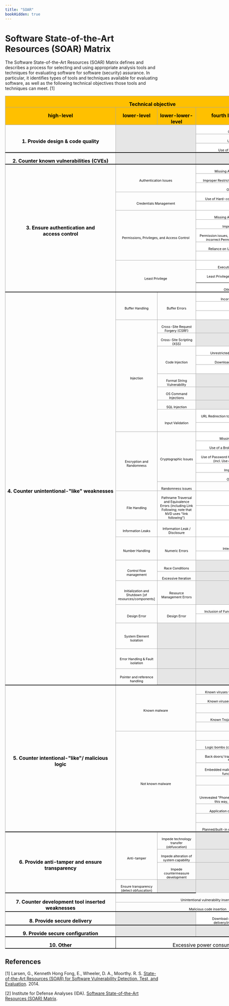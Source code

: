 ```yaml
---
title: "SOAR"
bookHidden: true
---
```


<!-- Google tag (gtag.js) -->
<script async src="https://www.googletagmanager.com/gtag/js?id=G-PJ364XPP9F"></script>
<script>
  window.dataLayer = window.dataLayer || [];
  function gtag(){dataLayer.push(arguments);}
  gtag('js', new Date());

  gtag('config', 'G-PJ364XPP9F');
</script>

# Software State-of-the-Art Resources (SOAR) Matrix

The Software State-of-the-Art Resources (SOAR) Matrix defines and describes a process for selecting and using appropriate analysis tools and techniques for evaluating software for software (security) assurance. In particular, it identifies types of tools and techniques available for evaluating software, as well as the following technical objectives those tools and techniques can meet. [1]

<div align="center">
        <table class="table table-responsive" style="width:562.35pt;margin-left:-.25pt;border-collapse:collapse">
          <tr style="height:10.75pt">
            <td width=750 colspan=4 valign=top style="width:562.35pt;border:solid #A6A6A6 1.0pt;
border-right:solid windowtext 1.5pt;background:#FFC000;padding:0in 5.4pt 0in 5.4pt;
height:10.75pt">
              <p class=MsoNormal align=center style="margin-bottom:0in;margin-bottom:.0001pt;
text-align:center;line-height:normal"><b><span style="color:black">Technical
                    objective</span></b></p>
            </td>
          </tr>
          <tr style="height:32.35pt">
            <td width=180 valign=top style="width:134.85pt;border:solid #A6A6A6 1.0pt;
border-top:none;background:#FFC000;padding:0in 5.4pt 0in 5.4pt;height:32.35pt">
              <p class=MsoNormal align=center style="margin-bottom:0in;margin-bottom:.0001pt;
text-align:center;line-height:normal"><b><span style="color:black">high-level</span></b></p>
            </td>
            <td width=84 valign=top style="width:63.0pt;border-top:none;border-left:none;
border-bottom:solid #A6A6A6 1.0pt;border-right:solid #A6A6A6 1.0pt;
background:#FFC000;padding:0in 5.4pt 0in 5.4pt;height:32.35pt">
              <p class=MsoNormal align=center style="margin-bottom:0in;margin-bottom:.0001pt;
text-align:center;line-height:normal"><b><span style="color:black">lower-level</span></b></p>
            </td>
            <td width=162 valign=top style="width:121.5pt;border-top:none;border-left:
none;border-bottom:solid #A6A6A6 1.0pt;border-right:solid #A6A6A6 1.0pt;
background:#FFC000;padding:0in 5.4pt 0in 5.4pt;height:32.35pt">
              <p class=MsoNormal align=center style="margin-bottom:0in;margin-bottom:.0001pt;
text-align:center;line-height:normal"><b><span style="color:black">lower-lower-level</span></b></p>
            </td>
            <td width=324 valign=top style="width:243.0pt;border-top:none;border-left:
none;border-bottom:solid #A6A6A6 1.0pt;border-right:solid windowtext 1.5pt;
background:#FFC000;padding:0in 5.4pt 0in 5.4pt;height:32.35pt">
              <p class=MsoNormal align=center style="margin-bottom:0in;margin-bottom:.0001pt;
text-align:center;line-height:normal"><b><span style="color:black">fourth
                    level, based on specific weaknesses)</span></b></p>
            </td>
          </tr>
          <tr style="height:2.5pt">
            <td width=180 rowspan=3 style="width:134.85pt;border-top:none;border-left:
solid #A6A6A6 1.0pt;border-bottom:solid black 1.5pt;border-right:solid #A6A6A6 1.0pt;
padding:0in 5.4pt 0in 5.4pt;height:2.5pt">
              <p class=MsoNormal align=center style="margin-bottom:0in;margin-bottom:.0001pt;
text-align:center;line-height:normal"><b><span style="color:black">1. Provide
                    design &amp; code quality</span></b></p>
            </td>
            <td width=246 colspan=2 rowspan=3 style="width:184.5pt;border-top:none;
border-left:none;border-bottom:solid black 1.5pt;border-right:solid #A6A6A6 1.0pt;
background:#E6E6E6;padding:0in 5.4pt 0in 5.4pt;height:2.5pt"></td>
            <td width=324 valign=bottom style="width:243.0pt;border-top:none;border-left:
none;border-bottom:solid #A6A6A6 1.0pt;border-right:solid windowtext 1.5pt;
background:white;padding:0in 5.4pt 0in 5.4pt;height:2.5pt">
              <p class=MsoNormal align=center style="margin-bottom:0in;margin-bottom:.0001pt;
text-align:center;line-height:normal"><span style="font-size:8.0pt;
color:black">General: Failure to adhere</span></p>
            </td>
          </tr>
          <tr style="height:6.15pt">
            <td width=324 valign=bottom style="width:243.0pt;border-top:none;border-left:
none;border-bottom:solid #A6A6A6 1.0pt;border-right:solid windowtext 1.5pt;
padding:0in 5.4pt 0in 5.4pt;height:6.15pt">
              <p class=MsoNormal align=center style="margin-bottom:0in;margin-bottom:.0001pt;
text-align:center;line-height:normal"><span style="font-size:8.0pt;
color:black">Use of Obsolete Functions</span></p>
            </td>
          </tr>
          <tr style="height:2.5pt">
            <td width=324 valign=bottom style="width:243.0pt;border-top:none;border-left:
none;border-bottom:solid windowtext 1.5pt;border-right:solid windowtext 1.5pt;
background:white;padding:0in 5.4pt 0in 5.4pt;height:2.5pt">
              <p class=MsoNormal align=center style="margin-bottom:0in;margin-bottom:.0001pt;
text-align:center;line-height:normal"><span style="font-size:8.0pt;
color:black">Use of Potentially Dangerous Function</span></p>
            </td>
          </tr>
          <tr style="height:10.65pt">
            <td width=180 style="width:134.85pt;border-top:none;border-left:solid #A6A6A6 1.0pt;
border-bottom:solid windowtext 1.5pt;border-right:solid #A6A6A6 1.0pt;
padding:0in 5.4pt 0in 5.4pt;height:10.65pt">
              <p class=MsoNormal align=center style="margin-bottom:0in;margin-bottom:.0001pt;
text-align:center;line-height:normal"><b><span style="color:black">2. Counter
                    known vulnerabilities (CVEs)</span></b></p>
            </td>
            <td width=246 nowrap colspan=2 valign=bottom style="width:184.5pt;border-top:
none;border-left:none;border-bottom:solid windowtext 1.5pt;border-right:solid #A6A6A6 1.0pt;
background:#E6E6E6;padding:0in 5.4pt 0in 5.4pt;height:10.65pt"></td>
            <td width=324 valign=bottom style="width:243.0pt;border-top:none;border-left:
none;border-bottom:solid windowtext 1.5pt;border-right:solid windowtext 1.5pt;
background:#E6E6E6;padding:0in 5.4pt 0in 5.4pt;height:10.65pt"></td>
          </tr>
          <tr style="height:2.5pt">
            <td width=180 rowspan=13 style="width:134.85pt;border-top:none;border-left:
solid #A6A6A6 1.0pt;border-bottom:solid black 1.5pt;border-right:solid #A6A6A6 1.0pt;
padding:0in 5.4pt 0in 5.4pt;height:2.5pt">
              <p class=MsoNormal align=center style="margin-bottom:0in;margin-bottom:.0001pt;
text-align:center;line-height:normal"><b><span style="color:black">3. Ensure
                    authentication and<br>
                    access control</span></b></p>
            </td>
            <td width=246 colspan=2 rowspan=3 style="width:184.5pt;border-top:none;
border-left:none;border-bottom:solid #A6A6A6 1.0pt;border-right:solid #A6A6A6 1.0pt;
padding:0in 5.4pt 0in 5.4pt;height:2.5pt">
              <p class=MsoNormal align=center style="margin-bottom:0in;margin-bottom:.0001pt;
text-align:center;line-height:normal"><span style="font-size:8.0pt;
color:black">Authentication Issues</span></p>
            </td>
            <td width=324 valign=bottom style="width:243.0pt;border-top:none;border-left:
none;border-bottom:solid #A6A6A6 1.0pt;border-right:solid windowtext 1.5pt;
background:white;padding:0in 5.4pt 0in 5.4pt;height:2.5pt">
              <p class=MsoNormal align=center style="margin-bottom:0in;margin-bottom:.0001pt;
text-align:center;line-height:normal"><span style="font-size:8.0pt;
color:black">Missing Authentication for Critical Function</span></p>
            </td>
          </tr>
          <tr style="height:6.6pt">
            <td width=324 valign=bottom style="width:243.0pt;border-top:none;border-left:
none;border-bottom:solid #A6A6A6 1.0pt;border-right:solid windowtext 1.5pt;
background:white;padding:0in 5.4pt 0in 5.4pt;height:6.6pt">
              <p class=MsoNormal align=center style="margin-bottom:0in;margin-bottom:.0001pt;
text-align:center;line-height:normal"><span style="font-size:8.0pt;
color:black">Improper Restriction of Excessive Authentication Attempts</span></p>
            </td>
          </tr>
          <tr style="height:2.5pt">
            <td width=324 valign=bottom style="width:243.0pt;border-top:none;border-left:
none;border-bottom:solid #A6A6A6 1.0pt;border-right:solid windowtext 1.5pt;
background:white;padding:0in 5.4pt 0in 5.4pt;height:2.5pt">
              <p class=MsoNormal align=center style="margin-bottom:0in;margin-bottom:.0001pt;
text-align:center;line-height:normal"><span style="font-size:8.0pt;
color:black">Other authentication issues</span></p>
            </td>
          </tr>
          <tr style="height:7.5pt">
            <td width=246 colspan=2 rowspan=2 style="width:184.5pt;border-top:none;
border-left:none;border-bottom:solid #A6A6A6 1.0pt;border-right:solid #A6A6A6 1.0pt;
padding:0in 5.4pt 0in 5.4pt;height:7.5pt">
              <p class=MsoNormal align=center style="margin-bottom:0in;margin-bottom:.0001pt;
text-align:center;line-height:normal"><span style="font-size:8.0pt;
color:black">Credentials Management</span></p>
            </td>
            <td width=324 valign=bottom style="width:243.0pt;border-top:none;border-left:
none;border-bottom:solid #A6A6A6 1.0pt;border-right:solid windowtext 1.5pt;
background:white;padding:0in 5.4pt 0in 5.4pt;height:7.5pt">
              <p class=MsoNormal align=center style="margin-bottom:0in;margin-bottom:.0001pt;
text-align:center;line-height:normal"><span style="font-size:8.0pt;
color:black">Use of Hard-coded Credentials (Not put in maliciously)</span></p>
            </td>
          </tr>
          <tr style="height:9.75pt">
            <td width=324 valign=bottom style="width:243.0pt;border-top:none;border-left:
none;border-bottom:solid #A6A6A6 1.0pt;border-right:solid windowtext 1.5pt;
background:white;padding:0in 5.4pt 0in 5.4pt;height:9.75pt">
              <p class=MsoNormal align=center style="margin-bottom:0in;margin-bottom:.0001pt;
text-align:center;line-height:normal"><span style="font-size:8.0pt;
color:black">Other credential issues</span></p>
            </td>
          </tr>
          <tr style="height:3.0pt">
            <td width=246 colspan=2 rowspan=5 style="width:184.5pt;border-top:none;
border-left:none;border-bottom:solid #A6A6A6 1.0pt;border-right:solid #A6A6A6 1.0pt;
padding:0in 5.4pt 0in 5.4pt;height:3.0pt">
              <p class=MsoNormal align=center style="margin-bottom:0in;margin-bottom:.0001pt;
text-align:center;line-height:normal"><span style="font-size:8.0pt;
color:black">Permissions, Privileges, and Access Control</span></p>
            </td>
            <td width=324 valign=bottom style="width:243.0pt;border-top:none;border-left:
none;border-bottom:solid #A6A6A6 1.0pt;border-right:solid windowtext 1.5pt;
background:white;padding:0in 5.4pt 0in 5.4pt;height:3.0pt">
              <p class=MsoNormal align=center style="margin-bottom:0in;margin-bottom:.0001pt;
text-align:center;line-height:normal"><span style="font-size:8.0pt;
color:black">Missing Authorization {Also - design issue}</span></p>
            </td>
          </tr>
          <tr style="height:2.5pt">
            <td width=324 valign=bottom style="width:243.0pt;border-top:none;border-left:
none;border-bottom:solid #A6A6A6 1.0pt;border-right:solid windowtext 1.5pt;
background:white;padding:0in 5.4pt 0in 5.4pt;height:2.5pt">
              <p class=MsoNormal align=center style="margin-bottom:0in;margin-bottom:.0001pt;
text-align:center;line-height:normal"><span style="font-size:8.0pt;
color:black">Improper/Incorrect Authorization</span></p>
            </td>
          </tr>
          <tr style="height:7.5pt">
            <td width=324 valign=bottom style="width:243.0pt;border-top:none;border-left:
none;border-bottom:solid #A6A6A6 1.0pt;border-right:solid windowtext 1.5pt;
background:white;padding:0in 5.4pt 0in 5.4pt;height:7.5pt">
              <p class=MsoNormal align=center style="margin-bottom:0in;margin-bottom:.0001pt;
text-align:center;line-height:normal"><span style="font-size:8.0pt;
color:black">Permission issues, including incorrect default permissions and
                  incorrect Permission Assignment for Critical Resource</span></p>
            </td>
          </tr>
          <tr style="height:2.5pt">
            <td width=324 valign=bottom style="width:243.0pt;border-top:none;border-left:
none;border-bottom:solid #A6A6A6 1.0pt;border-right:solid windowtext 1.5pt;
background:white;padding:0in 5.4pt 0in 5.4pt;height:2.5pt">
              <p class=MsoNormal align=center style="margin-bottom:0in;margin-bottom:.0001pt;
text-align:center;line-height:normal"><span style="font-size:8.0pt;
color:black">Reliance on Untrusted Inputs in a Security Decision</span></p>
            </td>
          </tr>
          <tr style="height:2.5pt">
            <td width=324 valign=bottom style="width:243.0pt;border-top:none;border-left:
none;border-bottom:solid #A6A6A6 1.0pt;border-right:solid windowtext 1.5pt;
background:white;padding:0in 5.4pt 0in 5.4pt;height:2.5pt">
              <p class=MsoNormal align=center style="margin-bottom:0in;margin-bottom:.0001pt;
text-align:center;line-height:normal"><span style="font-size:8.0pt;
color:black">Other failure to enforce</span></p>
            </td>
          </tr>
          <tr style="height:4.35pt">
            <td width=246 colspan=2 rowspan=3 style="width:184.5pt;border-top:none;
border-left:none;border-bottom:solid black 1.5pt;border-right:solid #A6A6A6 1.0pt;
padding:0in 5.4pt 0in 5.4pt;height:4.35pt">
              <p class=MsoNormal align=center style="margin-bottom:0in;margin-bottom:.0001pt;
text-align:center;line-height:normal"><span style="font-size:8.0pt;
color:black">Least Privilege</span></p>
            </td>
            <td width=324 valign=bottom style="width:243.0pt;border-top:none;border-left:
none;border-bottom:solid #A6A6A6 1.0pt;border-right:solid windowtext 1.5pt;
background:white;padding:0in 5.4pt 0in 5.4pt;height:4.35pt">
              <p class=MsoNormal align=center style="margin-bottom:0in;margin-bottom:.0001pt;
text-align:center;line-height:normal"><span style="font-size:8.0pt;
color:black">Execution with Unnecessary Privileges</span></p>
            </td>
          </tr>
          <tr style="height:6.15pt">
            <td width=324 valign=bottom style="width:243.0pt;border-top:none;border-left:
none;border-bottom:solid windowtext 1.0pt;border-right:solid windowtext 1.5pt;
background:white;padding:0in 5.4pt 0in 5.4pt;height:6.15pt">
              <p class=MsoNormal align=center style="margin-bottom:0in;margin-bottom:.0001pt;
text-align:center;line-height:normal"><span style="font-size:8.0pt;
color:black">Least Privilege violation [in implementation, including
                  grandfathering]</span></p>
            </td>
          </tr>
          <tr style="height:12.0pt">
            <td width=324 valign=bottom style="width:243.0pt;border-top:none;border-left:
none;border-bottom:solid windowtext 1.5pt;border-right:solid windowtext 1.5pt;
background:white;padding:0in 5.4pt 0in 5.4pt;height:12.0pt">
              <p class=MsoNormal align=center style="margin-bottom:0in;margin-bottom:.0001pt;
text-align:center;line-height:normal"><span style="font-size:8.0pt;
color:black">Other privilege/sandbox issues</span></p>
            </td>
          </tr>
          <tr style="height:12.9pt">
            <td width=180 nowrap rowspan=32 style="width:134.85pt;border-top:none;
border-left:solid #A6A6A6 1.0pt;border-bottom:solid black 1.5pt;border-right:
solid #A6A6A6 1.0pt;padding:0in 5.4pt 0in 5.4pt;height:12.9pt">
              <p class=MsoNormal align=center style="margin-bottom:0in;margin-bottom:.0001pt;
text-align:center;line-height:normal"><b><span style="color:black">4. Counter
                    unintentional-"like" weaknesses</span></b></p>
            </td>
            <td width=84 rowspan=3 style="width:63.0pt;border-top:none;border-left:none;
border-bottom:solid #A6A6A6 1.0pt;border-right:solid #A6A6A6 1.0pt;
padding:0in 5.4pt 0in 5.4pt;height:12.9pt">
              <p class=MsoNormal align=center style="margin-bottom:0in;margin-bottom:.0001pt;
text-align:center;line-height:normal"><span style="font-size:8.0pt;
color:black">Buffer Handling</span></p>
            </td>
            <td width=162 rowspan=3 style="width:121.5pt;border-top:none;border-left:
none;border-bottom:solid #A6A6A6 1.0pt;border-right:solid #A6A6A6 1.0pt;
padding:0in 5.4pt 0in 5.4pt;height:12.9pt">
              <p class=MsoNormal align=center style="margin-bottom:0in;margin-bottom:.0001pt;
text-align:center;line-height:normal"><span style="font-size:8.0pt;
color:black">Buffer Errors</span></p>
            </td>
            <td width=324 valign=bottom style="width:243.0pt;border-top:none;border-left:
none;border-bottom:solid #A6A6A6 1.0pt;border-right:solid windowtext 1.5pt;
background:white;padding:0in 5.4pt 0in 5.4pt;height:12.9pt">
              <p class=MsoNormal align=center style="margin-bottom:0in;margin-bottom:.0001pt;
text-align:center;line-height:normal"><span style="font-size:8.0pt;
color:black">Incorrect Calculation of Buffer Size</span></p>
            </td>
          </tr>
          <tr style="height:12.0pt">
            <td width=324 valign=bottom style="width:243.0pt;border-top:none;border-left:
none;border-bottom:solid #A6A6A6 1.0pt;border-right:solid windowtext 1.5pt;
background:white;padding:0in 5.4pt 0in 5.4pt;height:12.0pt">
              <p class=MsoNormal align=center style="margin-bottom:0in;margin-bottom:.0001pt;
text-align:center;line-height:normal"><span style="font-size:8.0pt;
color:black">Classic Buffer Overflow</span></p>
            </td>
          </tr>
          <tr style="height:7.5pt">
            <td width=324 valign=bottom style="width:243.0pt;border-top:none;border-left:
none;border-bottom:solid #A6A6A6 1.0pt;border-right:solid windowtext 1.5pt;
background:white;padding:0in 5.4pt 0in 5.4pt;height:7.5pt">
              <p class=MsoNormal align=center style="margin-bottom:0in;margin-bottom:.0001pt;
text-align:center;line-height:normal"><span style="font-size:8.0pt;
color:black">Other</span></p>
            </td>
          </tr>
          <tr style="height:7.5pt">
            <td width=84 rowspan=10 style="width:63.0pt;border-top:none;border-left:none;
border-bottom:solid #A6A6A6 1.0pt;border-right:solid #A6A6A6 1.0pt;
padding:0in 5.4pt 0in 5.4pt;height:7.5pt">
              <p class=MsoNormal align=center style="margin-bottom:0in;margin-bottom:.0001pt;
text-align:center;line-height:normal"><span style="font-size:8.0pt;
color:black">Injection</span></p>
            </td>
            <td width=162 style="width:121.5pt;border-top:none;border-left:none;
border-bottom:solid #A6A6A6 1.0pt;border-right:solid #A6A6A6 1.0pt;
padding:0in 5.4pt 0in 5.4pt;height:7.5pt">
              <p class=MsoNormal align=center style="margin-bottom:0in;margin-bottom:.0001pt;
text-align:center;line-height:normal"><span style="font-size:8.0pt;
color:black">Cross-Site Request Forgery (CSRF)</span></p>
            </td>
            <td width=324 valign=bottom style="width:243.0pt;border-top:none;border-left:
none;border-bottom:solid #A6A6A6 1.0pt;border-right:solid windowtext 1.5pt;
background:#E6E6E6;padding:0in 5.4pt 0in 5.4pt;height:7.5pt"></td>
          </tr>
          <tr style="height:2.5pt">
            <td width=162 style="width:121.5pt;border-top:none;border-left:none;
border-bottom:solid #A6A6A6 1.0pt;border-right:solid #A6A6A6 1.0pt;
padding:0in 5.4pt 0in 5.4pt;height:2.5pt">
              <p class=MsoNormal align=center style="margin-bottom:0in;margin-bottom:.0001pt;
text-align:center;line-height:normal"><span style="font-size:8.0pt;
color:black">Cross-Site Scripting (XSS)</span></p>
            </td>
            <td width=324 valign=bottom style="width:243.0pt;border-top:none;border-left:
none;border-bottom:solid #A6A6A6 1.0pt;border-right:solid windowtext 1.5pt;
background:#E6E6E6;padding:0in 5.4pt 0in 5.4pt;height:2.5pt"></td>
          </tr>
          <tr style="height:2.5pt">
            <td width=162 rowspan=3 style="width:121.5pt;border-top:none;border-left:
none;border-bottom:solid #A6A6A6 1.0pt;border-right:solid #A6A6A6 1.0pt;
padding:0in 5.4pt 0in 5.4pt;height:2.5pt">
              <p class=MsoNormal align=center style="margin-bottom:0in;margin-bottom:.0001pt;
text-align:center;line-height:normal"><span style="font-size:8.0pt;
color:black">Code Injection</span></p>
            </td>
            <td width=324 valign=bottom style="width:243.0pt;border-top:none;border-left:
none;border-bottom:solid #A6A6A6 1.0pt;border-right:solid windowtext 1.5pt;
background:white;padding:0in 5.4pt 0in 5.4pt;height:2.5pt">
              <p class=MsoNormal align=center style="margin-bottom:0in;margin-bottom:.0001pt;
text-align:center;line-height:normal"><span style="font-size:8.0pt;
color:black">Unrestricted Upload of File with Dangerous Type</span></p>
            </td>
          </tr>
          <tr style="height:12.0pt">
            <td width=324 valign=bottom style="width:243.0pt;border-top:none;border-left:
none;border-bottom:solid #A6A6A6 1.0pt;border-right:solid windowtext 1.5pt;
background:white;padding:0in 5.4pt 0in 5.4pt;height:12.0pt">
              <p class=MsoNormal align=center style="margin-bottom:0in;margin-bottom:.0001pt;
text-align:center;line-height:normal"><span style="font-size:8.0pt;
color:black">Download of Code Without Integrity Check</span></p>
            </td>
          </tr>
          <tr style="height:2.5pt">
            <td width=324 valign=bottom style="width:243.0pt;border-top:none;border-left:
none;border-bottom:solid #A6A6A6 1.0pt;border-right:solid windowtext 1.5pt;
background:white;padding:0in 5.4pt 0in 5.4pt;height:2.5pt">
              <p class=MsoNormal align=center style="margin-bottom:0in;margin-bottom:.0001pt;
text-align:center;line-height:normal"><span style="font-size:8.0pt;
color:black">Other code injection</span></p>
            </td>
          </tr>
          <tr style="height:2.5pt">
            <td width=162 style="width:121.5pt;border-top:none;border-left:none;
border-bottom:solid #A6A6A6 1.0pt;border-right:solid #A6A6A6 1.0pt;
padding:0in 5.4pt 0in 5.4pt;height:2.5pt">
              <p class=MsoNormal align=center style="margin-bottom:0in;margin-bottom:.0001pt;
text-align:center;line-height:normal"><span style="font-size:8.0pt;
color:black">Format String Vulnerability</span></p>
            </td>
            <td width=324 valign=bottom style="width:243.0pt;border-top:none;border-left:
none;border-bottom:solid #A6A6A6 1.0pt;border-right:solid windowtext 1.5pt;
background:#E6E6E6;padding:0in 5.4pt 0in 5.4pt;height:2.5pt"></td>
          </tr>
          <tr style="height:2.5pt">
            <td width=162 style="width:121.5pt;border-top:none;border-left:none;
border-bottom:solid #A6A6A6 1.0pt;border-right:solid #A6A6A6 1.0pt;
padding:0in 5.4pt 0in 5.4pt;height:2.5pt">
              <p class=MsoNormal align=center style="margin-bottom:0in;margin-bottom:.0001pt;
text-align:center;line-height:normal"><span style="font-size:8.0pt;
color:black">OS Command Injections</span></p>
            </td>
            <td width=324 valign=bottom style="width:243.0pt;border-top:none;border-left:
none;border-bottom:solid #A6A6A6 1.0pt;border-right:solid windowtext 1.5pt;
background:#E6E6E6;padding:0in 5.4pt 0in 5.4pt;height:2.5pt"></td>
          </tr>
          <tr style="height:2.5pt">
            <td width=162 style="width:121.5pt;border-top:none;border-left:none;
border-bottom:solid #A6A6A6 1.0pt;border-right:solid #A6A6A6 1.0pt;
padding:0in 5.4pt 0in 5.4pt;height:2.5pt">
              <p class=MsoNormal align=center style="margin-bottom:0in;margin-bottom:.0001pt;
text-align:center;line-height:normal"><span style="font-size:8.0pt;
color:black">SQL Injection</span></p>
            </td>
            <td width=324 valign=bottom style="width:243.0pt;border-top:none;border-left:
none;border-bottom:solid #A6A6A6 1.0pt;border-right:solid windowtext 1.5pt;
background:#E6E6E6;padding:0in 5.4pt 0in 5.4pt;height:2.5pt"></td>
          </tr>
          <tr style="height:7.5pt">
            <td width=162 rowspan=2 style="width:121.5pt;border-top:none;border-left:
none;border-bottom:solid #A6A6A6 1.0pt;border-right:solid #A6A6A6 1.0pt;
padding:0in 5.4pt 0in 5.4pt;height:7.5pt">
              <p class=MsoNormal align=center style="margin-bottom:0in;margin-bottom:.0001pt;
text-align:center;line-height:normal"><span style="font-size:8.0pt;
color:black">Input Validation</span></p>
            </td>
            <td width=324 valign=bottom style="width:243.0pt;border-top:none;border-left:
none;border-bottom:solid #A6A6A6 1.0pt;border-right:solid windowtext 1.5pt;
background:white;padding:0in 5.4pt 0in 5.4pt;height:7.5pt">
              <p class=MsoNormal align=center style="margin-bottom:0in;margin-bottom:.0001pt;
text-align:center;line-height:normal"><span style="font-size:8.0pt;
color:black">URL Redirection to Untrusted Site ("Open Redirect") [child of
                  CWE-20]</span></p>
            </td>
          </tr>
          <tr style="height:8.4pt">
            <td width=324 valign=bottom style="width:243.0pt;border-top:none;border-left:
none;border-bottom:solid #A6A6A6 1.0pt;border-right:solid windowtext 1.5pt;
background:white;padding:0in 5.4pt 0in 5.4pt;height:8.4pt">
              <p class=MsoNormal align=center style="margin-bottom:0in;margin-bottom:.0001pt;
text-align:center;line-height:normal"><span style="font-size:8.0pt;
color:black">Other input validation</span></p>
            </td>
          </tr>
          <tr style="height:2.5pt">
            <td width=84 rowspan=6 style="width:63.0pt;border-top:none;border-left:none;
border-bottom:solid #A6A6A6 1.0pt;border-right:solid #A6A6A6 1.0pt;
padding:0in 5.4pt 0in 5.4pt;height:2.5pt">
              <p class=MsoNormal align=center style="margin-bottom:0in;margin-bottom:.0001pt;
text-align:center;line-height:normal"><span style="font-size:8.0pt;
color:black">Encryption and Randomness</span></p>
            </td>
            <td width=162 rowspan=5 style="width:121.5pt;border-top:none;border-left:
none;border-bottom:solid #A6A6A6 1.0pt;border-right:solid #A6A6A6 1.0pt;
padding:0in 5.4pt 0in 5.4pt;height:2.5pt">
              <p class=MsoNormal align=center style="margin-bottom:0in;margin-bottom:.0001pt;
text-align:center;line-height:normal"><span style="font-size:8.0pt;
color:black">Cryptographic Issues</span></p>
            </td>
            <td width=324 valign=bottom style="width:243.0pt;border-top:none;border-left:
none;border-bottom:solid #A6A6A6 1.0pt;border-right:solid windowtext 1.5pt;
background:white;padding:0in 5.4pt 0in 5.4pt;height:2.5pt">
              <p class=MsoNormal align=center style="margin-bottom:0in;margin-bottom:.0001pt;
text-align:center;line-height:normal"><span style="font-size:8.0pt;
color:black">Missing Encryption of Sensitive Data</span></p>
            </td>
          </tr>
          <tr style="height:7.5pt">
            <td width=324 valign=bottom style="width:243.0pt;border-top:none;border-left:
none;border-bottom:solid #A6A6A6 1.0pt;border-right:solid windowtext 1.5pt;
background:white;padding:0in 5.4pt 0in 5.4pt;height:7.5pt">
              <p class=MsoNormal align=center style="margin-bottom:0in;margin-bottom:.0001pt;
text-align:center;line-height:normal"><span style="font-size:8.0pt;
color:black">Use of a Broken or Risky Cryptographic Algorithm</span></p>
            </td>
          </tr>
          <tr style="height:17.85pt">
            <td width=324 valign=bottom style="width:243.0pt;border-top:none;border-left:
none;border-bottom:solid #A6A6A6 1.0pt;border-right:solid windowtext 1.5pt;
background:white;padding:0in 5.4pt 0in 5.4pt;height:17.85pt">
              <p class=MsoNormal align=center style="margin-bottom:0in;margin-bottom:.0001pt;
text-align:center;line-height:normal"><span style="font-size:8.0pt;
color:black">Use of Password Hash With Insufficient Computational Effort
                  (incl. Use of a One-Way Hash without a Salt)</span></p>
            </td>
          </tr>
          <tr style="height:2.5pt">
            <td width=324 valign=bottom style="width:243.0pt;border-top:none;border-left:
none;border-bottom:solid #A6A6A6 1.0pt;border-right:solid windowtext 1.5pt;
background:white;padding:0in 5.4pt 0in 5.4pt;height:2.5pt">
              <p class=MsoNormal align=center style="margin-bottom:0in;margin-bottom:.0001pt;
text-align:center;line-height:normal"><span style="font-size:8.0pt;
color:black">Improper Certificate Validation</span></p>
            </td>
          </tr>
          <tr style="height:2.5pt">
            <td width=324 valign=bottom style="width:243.0pt;border-top:none;border-left:
none;border-bottom:solid #A6A6A6 1.0pt;border-right:solid windowtext 1.5pt;
background:white;padding:0in 5.4pt 0in 5.4pt;height:2.5pt">
              <p class=MsoNormal align=center style="margin-bottom:0in;margin-bottom:.0001pt;
text-align:center;line-height:normal"><span style="font-size:8.0pt;
color:black">Other cryptographic issues</span></p>
            </td>
          </tr>
          <tr style="height:4.35pt">
            <td width=162 style="width:121.5pt;border-top:none;border-left:none;
border-bottom:solid #A6A6A6 1.0pt;border-right:solid #A6A6A6 1.0pt;
padding:0in 5.4pt 0in 5.4pt;height:4.35pt">
              <p class=MsoNormal align=center style="margin-bottom:0in;margin-bottom:.0001pt;
text-align:center;line-height:normal"><span style="font-size:8.0pt;
color:black">Randomness issues</span></p>
            </td>
            <td width=324 nowrap valign=bottom style="width:243.0pt;border:none;
border-right:solid windowtext 1.5pt;padding:0in 5.4pt 0in 5.4pt;height:4.35pt"></td>
          </tr>
          <tr style="height:6.15pt">
            <td width=84 rowspan=2 style="width:63.0pt;border-top:none;border-left:none;
border-bottom:solid #A6A6A6 1.0pt;border-right:solid #A6A6A6 1.0pt;
padding:0in 5.4pt 0in 5.4pt;height:6.15pt">
              <p class=MsoNormal align=center style="margin-bottom:0in;margin-bottom:.0001pt;
text-align:center;line-height:normal"><span style="font-size:8.0pt;
color:black">File Handling</span></p>
            </td>
            <td width=162 rowspan=2 style="width:121.5pt;border-top:none;border-left:
none;border-bottom:solid #A6A6A6 1.0pt;border-right:solid #A6A6A6 1.0pt;
padding:0in 5.4pt 0in 5.4pt;height:6.15pt">
              <p class=MsoNormal align=center style="margin-bottom:0in;margin-bottom:.0001pt;
text-align:center;line-height:normal"><span style="font-size:8.0pt;
color:black">Pathname Traversal and Equivalence Errors (including Link
                  Following; note that NVD uses &quot;link following&quot;)</span></p>
            </td>
            <td width=324 valign=bottom style="width:243.0pt;border-top:solid #A6A6A6 1.0pt;
border-left:none;border-bottom:solid #A6A6A6 1.0pt;border-right:solid windowtext 1.5pt;
background:white;padding:0in 5.4pt 0in 5.4pt;height:6.15pt">
              <p class=MsoNormal align=center style="margin-bottom:0in;margin-bottom:.0001pt;
text-align:center;line-height:normal"><span style="font-size:8.0pt;
color:black">Path Traversal</span></p>
            </td>
          </tr>
          <tr style="height:9.75pt">
            <td width=324 valign=bottom style="width:243.0pt;border-top:none;border-left:
none;border-bottom:solid #A6A6A6 1.0pt;border-right:solid windowtext 1.5pt;
background:white;padding:0in 5.4pt 0in 5.4pt;height:9.75pt">
              <p class=MsoNormal align=center style="margin-bottom:0in;margin-bottom:.0001pt;
text-align:center;line-height:normal"><span style="font-size:8.0pt;
color:black">Other</span></p>
            </td>
          </tr>
          <tr style="height:41.25pt">
            <td width=84 style="width:63.0pt;border-top:none;border-left:none;border-bottom:
solid #A6A6A6 1.0pt;border-right:solid #A6A6A6 1.0pt;padding:0in 5.4pt 0in 5.4pt;
height:41.25pt">
              <p class=MsoNormal align=center style="margin-bottom:0in;margin-bottom:.0001pt;
text-align:center;line-height:normal"><span style="font-size:8.0pt;
color:black">Information Leaks</span></p>
            </td>
            <td width=162 style="width:121.5pt;border-top:none;border-left:none;
border-bottom:solid #A6A6A6 1.0pt;border-right:solid #A6A6A6 1.0pt;
padding:0in 5.4pt 0in 5.4pt;height:41.25pt">
              <p class=MsoNormal align=center style="margin-bottom:0in;margin-bottom:.0001pt;
text-align:center;line-height:normal"><span style="font-size:8.0pt;
color:black">Information Leak / Disclosure</span></p>
            </td>
            <td width=324 valign=bottom style="width:243.0pt;border-top:none;border-left:
none;border-bottom:solid #A6A6A6 1.0pt;border-right:solid windowtext 1.5pt;
background:white;padding:0in 5.4pt 0in 5.4pt;height:41.25pt"></td>
          </tr>
          <tr style="height:34.5pt">
            <td width=84 rowspan=2 style="width:63.0pt;border-top:none;border-left:none;
border-bottom:solid #A6A6A6 1.0pt;border-right:solid #A6A6A6 1.0pt;
padding:0in 5.4pt 0in 5.4pt;height:34.5pt">
              <p class=MsoNormal align=center style="margin-bottom:0in;margin-bottom:.0001pt;
text-align:center;line-height:normal"><span style="font-size:8.0pt;
color:black">Number Handling</span></p>
            </td>
            <td width=162 rowspan=2 style="width:121.5pt;border-top:none;border-left:
none;border-bottom:solid #A6A6A6 1.0pt;border-right:solid #A6A6A6 1.0pt;
padding:0in 5.4pt 0in 5.4pt;height:34.5pt">
              <p class=MsoNormal align=center style="margin-bottom:0in;margin-bottom:.0001pt;
text-align:center;line-height:normal"><span style="font-size:8.0pt;
color:black">Numeric Errors</span></p>
            </td>
            <td width=324 valign=bottom style="width:243.0pt;border-top:none;border-left:
none;border-bottom:solid #A6A6A6 1.0pt;border-right:solid windowtext 1.5pt;
background:white;padding:0in 5.4pt 0in 5.4pt;height:34.5pt">
              <p class=MsoNormal align=center style="margin-bottom:0in;margin-bottom:.0001pt;
text-align:center;line-height:normal"><span style="font-size:8.0pt;
color:black">Integer Overflow or Wraparound</span></p>
            </td>
          </tr>
          <tr style="height:2.5pt">
            <td width=324 valign=bottom style="width:243.0pt;border-top:none;border-left:
none;border-bottom:solid #A6A6A6 1.0pt;border-right:solid windowtext 1.5pt;
background:white;padding:0in 5.4pt 0in 5.4pt;height:2.5pt">
              <p class=MsoNormal align=center style="margin-bottom:0in;margin-bottom:.0001pt;
text-align:center;line-height:normal"><span style="font-size:8.0pt;
color:black">Other</span></p>
            </td>
          </tr>
          <tr style="height:27.75pt">
            <td width=84 rowspan=2 style="width:63.0pt;border-top:none;border-left:none;
border-bottom:solid #A6A6A6 1.0pt;border-right:solid #A6A6A6 1.0pt;
padding:0in 5.4pt 0in 5.4pt;height:27.75pt">
              <p class=MsoNormal align=center style="margin-bottom:0in;margin-bottom:.0001pt;
text-align:center;line-height:normal"><span style="font-size:8.0pt;
color:black">Control flow management</span></p>
            </td>
            <td width=162 style="width:121.5pt;border-top:none;border-left:none;
border-bottom:solid #A6A6A6 1.0pt;border-right:solid #A6A6A6 1.0pt;
padding:0in 5.4pt 0in 5.4pt;height:27.75pt">
              <p class=MsoNormal align=center style="margin-bottom:0in;margin-bottom:.0001pt;
text-align:center;line-height:normal"><span style="font-size:8.0pt;
color:black">Race Conditions</span></p>
            </td>
            <td width=324 valign=bottom style="width:243.0pt;border-top:none;border-left:
none;border-bottom:solid #A6A6A6 1.0pt;border-right:solid windowtext 1.5pt;
background:#E6E6E6;padding:0in 5.4pt 0in 5.4pt;height:27.75pt"></td>
          </tr>
          <tr style="height:2.5pt">
            <td width=162 style="width:121.5pt;border-top:none;border-left:none;
border-bottom:solid #A6A6A6 1.0pt;border-right:solid #A6A6A6 1.0pt;
padding:0in 5.4pt 0in 5.4pt;height:2.5pt">
              <p class=MsoNormal align=center style="margin-bottom:0in;margin-bottom:.0001pt;
text-align:center;line-height:normal"><span style="font-size:8.0pt;
color:black">Excessive Iteration</span></p>
            </td>
            <td width=324 valign=bottom style="width:243.0pt;border-top:none;border-left:
none;border-bottom:solid #A6A6A6 1.0pt;border-right:solid windowtext 1.5pt;
background:#E6E6E6;padding:0in 5.4pt 0in 5.4pt;height:2.5pt"></td>
          </tr>
          <tr style="height:58.35pt">
            <td width=84 style="width:63.0pt;border-top:none;border-left:none;border-bottom:
solid #A6A6A6 1.0pt;border-right:solid #A6A6A6 1.0pt;padding:0in 5.4pt 0in 5.4pt;
height:58.35pt">
              <p class=MsoNormal align=center style="margin-bottom:0in;margin-bottom:.0001pt;
text-align:center;line-height:normal"><span style="font-size:8.0pt;
color:black">Initialization and Shutdown [of resources/components]</span></p>
            </td>
            <td width=162 style="width:121.5pt;border-top:none;border-left:none;
border-bottom:solid #A6A6A6 1.0pt;border-right:solid #A6A6A6 1.0pt;
padding:0in 5.4pt 0in 5.4pt;height:58.35pt">
              <p class=MsoNormal align=center style="margin-bottom:0in;margin-bottom:.0001pt;
text-align:center;line-height:normal"><span style="font-size:8.0pt;
color:black">Resource Management Errors</span></p>
            </td>
            <td width=324 valign=bottom style="width:243.0pt;border-top:none;border-left:
none;border-bottom:solid #A6A6A6 1.0pt;border-right:solid windowtext 1.5pt;
background:#E6E6E6;padding:0in 5.4pt 0in 5.4pt;height:58.35pt"></td>
          </tr>
          <tr style="height:12.9pt">
            <td width=84 rowspan=2 style="width:63.0pt;border-top:none;border-left:none;
border-bottom:solid #A6A6A6 1.0pt;border-right:solid #A6A6A6 1.0pt;
padding:0in 5.4pt 0in 5.4pt;height:12.9pt">
              <p class=MsoNormal align=center style="margin-bottom:0in;margin-bottom:.0001pt;
text-align:center;line-height:normal"><span style="font-size:8.0pt;
color:black">Design Error</span></p>
            </td>
            <td width=162 rowspan=2 style="width:121.5pt;border-top:none;border-left:
none;border-bottom:solid #A6A6A6 1.0pt;border-right:solid #A6A6A6 1.0pt;
padding:0in 5.4pt 0in 5.4pt;height:12.9pt">
              <p class=MsoNormal align=center style="margin-bottom:0in;margin-bottom:.0001pt;
text-align:center;line-height:normal"><span style="font-size:8.0pt;
color:black">Design Error</span></p>
            </td>
            <td width=324 valign=bottom style="width:243.0pt;border-top:none;border-left:
none;border-bottom:solid #A6A6A6 1.0pt;border-right:solid windowtext 1.5pt;
background:white;padding:0in 5.4pt 0in 5.4pt;height:12.9pt">
              <p class=MsoNormal align=center style="margin-bottom:0in;margin-bottom:.0001pt;
text-align:center;line-height:normal"><span style="font-size:8.0pt;
color:black">Inclusion of Functionality from Untrusted Control Sphere</span></p>
            </td>
          </tr>
          <tr style="height:8.4pt">
            <td width=324 valign=bottom style="width:243.0pt;border-top:none;border-left:
none;border-bottom:solid #A6A6A6 1.0pt;border-right:solid windowtext 1.5pt;
background:white;padding:0in 5.4pt 0in 5.4pt;height:8.4pt">
              <p class=MsoNormal align=center style="margin-bottom:0in;margin-bottom:.0001pt;
text-align:center;line-height:normal"><span style="font-size:8.0pt;
color:black">Other design errors</span></p>
            </td>
          </tr>
          <tr style="height:63.0pt">
            <td width=84 style="width:63.0pt;border-top:none;border-left:none;border-bottom:
solid #A6A6A6 1.0pt;border-right:solid #A6A6A6 1.0pt;padding:0in 5.4pt 0in 5.4pt;
height:63.0pt">
              <p class=MsoNormal align=center style="margin-bottom:0in;margin-bottom:.0001pt;
text-align:center;line-height:normal"><span style="font-size:8.0pt;
color:black">System Element Isolation</span></p>
            </td>
            <td width=162 style="width:121.5pt;border-top:none;border-left:none;
border-bottom:solid #A6A6A6 1.0pt;border-right:solid #A6A6A6 1.0pt;
background:#E6E6E6;padding:0in 5.4pt 0in 5.4pt;height:63.0pt"></td>
            <td width=324 valign=bottom style="width:243.0pt;border-top:none;border-left:
none;border-bottom:solid #A6A6A6 1.0pt;border-right:solid windowtext 1.5pt;
background:#E6E6E6;padding:0in 5.4pt 0in 5.4pt;height:63.0pt"></td>
          </tr>
          <tr style="height:48.4pt">
            <td width=84 style="width:63.0pt;border-top:none;border-left:none;border-bottom:
solid #A6A6A6 1.0pt;border-right:solid #A6A6A6 1.0pt;padding:0in 5.4pt 0in 5.4pt;
height:48.4pt">
              <p class=MsoNormal align=center style="margin-bottom:0in;margin-bottom:.0001pt;
text-align:center;line-height:normal"><span style="font-size:8.0pt;
color:black">Error Handling &amp; Fault isolation</span></p>
            </td>
            <td width=162 valign=bottom style="width:121.5pt;border-top:none;border-left:
none;border-bottom:solid #A6A6A6 1.0pt;border-right:solid #A6A6A6 1.0pt;
background:#E6E6E6;padding:0in 5.4pt 0in 5.4pt;height:48.4pt"></td>
            <td width=324 valign=bottom style="width:243.0pt;border-top:none;border-left:
none;border-bottom:solid #A6A6A6 1.0pt;border-right:solid windowtext 1.5pt;
background:#E6E6E6;padding:0in 5.4pt 0in 5.4pt;height:48.4pt"></td>
          </tr>
          <tr style="height:40.5pt">
            <td width=84 style="width:63.0pt;border-top:none;border-left:none;border-bottom:
solid windowtext 1.5pt;border-right:solid #A6A6A6 1.0pt;padding:0in 5.4pt 0in 5.4pt;
height:40.5pt">
              <p class=MsoNormal align=center style="margin-bottom:0in;margin-bottom:.0001pt;
text-align:center;line-height:normal"><span style="font-size:8.0pt;
color:black">Pointer and reference handling</span></p>
            </td>
            <td width=162 valign=bottom style="width:121.5pt;border-top:none;border-left:
none;border-bottom:solid windowtext 1.5pt;border-right:solid #A6A6A6 1.0pt;
background:#E6E6E6;padding:0in 5.4pt 0in 5.4pt;height:40.5pt"></td>
            <td width=324 valign=bottom style="width:243.0pt;border-top:none;border-left:
none;border-bottom:solid windowtext 1.5pt;border-right:solid windowtext 1.5pt;
background:#E6E6E6;padding:0in 5.4pt 0in 5.4pt;height:40.5pt"></td>
          </tr>
          <tr style="height:2.5pt">
            <td width=180 rowspan=14 style="width:134.85pt;border-top:none;border-left:
solid #A6A6A6 1.0pt;border-bottom:solid black 1.5pt;border-right:solid #A6A6A6 1.0pt;
padding:0in 5.4pt 0in 5.4pt;height:2.5pt">
              <p class=MsoNormal align=center style="margin-bottom:0in;margin-bottom:.0001pt;
text-align:center;line-height:normal"><b><span style="color:black">5. Counter
                    intentional-&quot;like&quot;/ malicious logic</span></b></p>
            </td>
            <td width=246 colspan=2 rowspan=5 style="width:184.5pt;border-top:none;
border-left:none;border-bottom:solid #A6A6A6 1.0pt;border-right:solid #A6A6A6 1.0pt;
padding:0in 5.4pt 0in 5.4pt;height:2.5pt">
              <p class=MsoNormal align=center style="margin-bottom:0in;margin-bottom:.0001pt;
text-align:center;line-height:normal"><span style="font-size:8.0pt;
color:black">Known malware</span></p>
            </td>
            <td width=324 valign=top style="width:243.0pt;border-top:none;border-left:
none;border-bottom:solid #A6A6A6 1.0pt;border-right:solid windowtext 1.5pt;
padding:0in 5.4pt 0in 5.4pt;height:2.5pt">
              <p class=MsoNormal align=center style="margin-bottom:0in;margin-bottom:.0001pt;
text-align:center;line-height:normal"><span style="font-size:8.0pt;
color:black">Known viruses without polymorphic/metamorphic code</span></p>
            </td>
          </tr>
          <tr style="height:2.5pt">
            <td width=324 valign=bottom style="width:243.0pt;border-top:none;border-left:
none;border-bottom:solid #A6A6A6 1.0pt;border-right:solid windowtext 1.5pt;
padding:0in 5.4pt 0in 5.4pt;height:2.5pt">
              <p class=MsoNormal align=center style="margin-bottom:0in;margin-bottom:.0001pt;
text-align:center;line-height:normal"><span style="font-size:8.0pt;
color:black">Known viruses with polymorphic/metamorphic code</span></p>
            </td>
          </tr>
          <tr style="height:2.5pt">
            <td width=324 valign=bottom style="width:243.0pt;border-top:none;border-left:
none;border-bottom:solid #A6A6A6 1.0pt;border-right:solid windowtext 1.5pt;
padding:0in 5.4pt 0in 5.4pt;height:2.5pt">
              <p class=MsoNormal align=center style="margin-bottom:0in;margin-bottom:.0001pt;
text-align:center;line-height:normal"><span style="font-size:8.0pt;
color:black">Known Worms</span></p>
            </td>
          </tr>
          <tr style="height:2.5pt">
            <td width=324 valign=bottom style="width:243.0pt;border-top:none;border-left:
none;border-bottom:solid #A6A6A6 1.0pt;border-right:solid windowtext 1.5pt;
padding:0in 5.4pt 0in 5.4pt;height:2.5pt">
              <p class=MsoNormal align=center style="margin-bottom:0in;margin-bottom:.0001pt;
text-align:center;line-height:normal"><span style="font-size:8.0pt;
color:black">Known Trojan horses (rootkits, key loggers, etc.)</span></p>
            </td>
          </tr>
          <tr style="height:2.5pt">
            <td width=324 valign=bottom style="width:243.0pt;border-top:none;border-left:
none;border-bottom:solid #A6A6A6 1.0pt;border-right:solid windowtext 1.5pt;
padding:0in 5.4pt 0in 5.4pt;height:2.5pt">
              <p class=MsoNormal align=center style="margin-bottom:0in;margin-bottom:.0001pt;
text-align:center;line-height:normal"><span style="font-size:8.0pt;
color:black">Other</span></p>
            </td>
          </tr>
          <tr style="height:2.5pt">
            <td width=246 colspan=2 rowspan=9 style="width:184.5pt;border-top:none;
border-left:none;border-bottom:solid black 1.5pt;border-right:solid #A6A6A6 1.0pt;
padding:0in 5.4pt 0in 5.4pt;height:2.5pt">
              <p class=MsoNormal align=center style="margin-bottom:0in;margin-bottom:.0001pt;
text-align:center;line-height:normal"><span style="font-size:8.0pt;
color:black">Not known malware</span></p>
            </td>
            <td width=324 valign=bottom style="width:243.0pt;border-top:none;border-left:
none;border-bottom:solid #A6A6A6 1.0pt;border-right:solid windowtext 1.5pt;
padding:0in 5.4pt 0in 5.4pt;height:2.5pt">
              <p class=MsoNormal align=center style="margin-bottom:0in;margin-bottom:.0001pt;
text-align:center;line-height:normal"><span style="font-size:8.0pt;
color:black">Time bombs</span></p>
            </td>
          </tr>
          <tr style="height:7.5pt">
            <td width=324 valign=bottom style="width:243.0pt;border-top:none;border-left:
none;border-bottom:solid #A6A6A6 1.0pt;border-right:solid windowtext 1.5pt;
padding:0in 5.4pt 0in 5.4pt;height:7.5pt">
              <p class=MsoNormal align=center style="margin-bottom:0in;margin-bottom:.0001pt;
text-align:center;line-height:normal"><span style="font-size:8.0pt;
color:black">Logic bombs (condition other than time triggers failure)</span></p>
            </td>
          </tr>
          <tr style="height:3.0pt">
            <td width=324 valign=bottom style="width:243.0pt;border-top:none;border-left:
none;border-bottom:solid #A6A6A6 1.0pt;border-right:solid windowtext 1.5pt;
padding:0in 5.4pt 0in 5.4pt;height:3.0pt">
              <p class=MsoNormal align=center style="margin-bottom:0in;margin-bottom:.0001pt;
text-align:center;line-height:normal"><span style="font-size:8.0pt;
color:black">Back doors/ trap doors (ways to get in, e.g., ports, fixed
                  *undoc* passwords, etc.)</span></p>
            </td>
          </tr>
          <tr style="height:9.75pt">
            <td width=324 valign=bottom style="width:243.0pt;border-top:none;border-left:
none;border-bottom:solid #A6A6A6 1.0pt;border-right:solid windowtext 1.5pt;
padding:0in 5.4pt 0in 5.4pt;height:9.75pt">
              <p class=MsoNormal align=center style="margin-bottom:0in;margin-bottom:.0001pt;
text-align:center;line-height:normal"><span style="font-size:8.0pt;
color:black">Embedded malicious logic, e.g., Trojan horse (additional
                  functionality not desired by user)</span></p>
            </td>
          </tr>
          <tr style="height:2.5pt">
            <td width=324 valign=bottom style="width:243.0pt;border-top:none;border-left:
none;border-bottom:solid #A6A6A6 1.0pt;border-right:solid windowtext 1.5pt;
padding:0in 5.4pt 0in 5.4pt;height:2.5pt">
              <p class=MsoNormal align=center style="margin-bottom:0in;margin-bottom:.0001pt;
text-align:center;line-height:normal"><span style="font-size:8.0pt;
color:black">Spyware</span></p>
            </td>
          </tr>
          <tr style="height:45.75pt">
            <td width=324 valign=bottom style="width:243.0pt;border-top:none;border-left:
none;border-bottom:solid #A6A6A6 1.0pt;border-right:solid windowtext 1.5pt;
padding:0in 5.4pt 0in 5.4pt;height:45.75pt">
              <p class=MsoNormal align=center style="margin-bottom:0in;margin-bottom:.0001pt;
text-align:center;line-height:normal"><span style="font-size:8.0pt;
color:black">Unrevealed &quot;Phone home&quot; control (Note: Updates can be
                  used this way, but are not necessarily malicious)</span></p>
            </td>
          </tr>
          <tr style="height:23.25pt">
            <td width=324 valign=bottom style="width:243.0pt;border:none;border-right:
solid windowtext 1.5pt;padding:0in 5.4pt 0in 5.4pt;height:23.25pt">
              <p class=MsoNormal align=center style="margin-bottom:0in;margin-bottom:.0001pt;
text-align:center;line-height:normal"><span style="font-size:8.0pt;
color:black">Application collusion (other than covert channels)</span></p>
            </td>
          </tr>
          <tr style="height:2.5pt">
            <td width=324 valign=bottom style="width:243.0pt;border-top:solid #A6A6A6 1.0pt;
border-left:none;border-bottom:none;border-right:solid windowtext 1.5pt;
padding:0in 5.4pt 0in 5.4pt;height:2.5pt">
              <p class=MsoNormal align=center style="margin-bottom:0in;margin-bottom:.0001pt;
text-align:center;line-height:normal"><span style="font-size:8.0pt;
color:black">Covert channel</span></p>
            </td>
          </tr>
          <tr style="height:2.5pt">
            <td width=324 valign=bottom style="width:243.0pt;border-top:solid #A6A6A6 1.0pt;
border-left:none;border-bottom:solid windowtext 1.5pt;border-right:solid windowtext 1.5pt;
padding:0in 5.4pt 0in 5.4pt;height:2.5pt">
              <p class=MsoNormal align=center style="margin-bottom:0in;margin-bottom:.0001pt;
text-align:center;line-height:normal"><span style="font-size:8.0pt;
color:black">Planned/built-in obsolesence not revealed to user/acquirer</span></p>
            </td>
          </tr>
          <tr style="height:3.9pt">
            <td width=180 rowspan=4 style="width:134.85pt;border-top:none;border-left:
solid #A6A6A6 1.0pt;border-bottom:solid black 1.5pt;border-right:solid #A6A6A6 1.0pt;
padding:0in 5.4pt 0in 5.4pt;height:3.9pt">
              <p class=MsoNormal align=center style="margin-bottom:0in;margin-bottom:.0001pt;
text-align:center;line-height:normal"><b><span style="color:black">6. Provide
                    anti-tamper and ensure transparency</span></b></p>
            </td>
            <td width=84 rowspan=3 style="width:63.0pt;border:none;padding:0in 5.4pt 0in 5.4pt;
height:3.9pt">
              <p class=MsoNormal align=center style="margin-bottom:0in;margin-bottom:.0001pt;
text-align:center;line-height:normal"><span style="font-size:8.0pt;
color:black">Anti-tamper</span></p>
            </td>
            <td width=162 valign=bottom style="width:121.5pt;border-top:none;border-left:
solid #A6A6A6 1.0pt;border-bottom:none;border-right:solid #A6A6A6 1.0pt;
padding:0in 5.4pt 0in 5.4pt;height:3.9pt">
              <p class=MsoNormal align=center style="margin-bottom:0in;margin-bottom:.0001pt;
text-align:center;line-height:normal"><span style="font-size:8.0pt;
color:black">Impede technology transfer (obfuscation)</span></p>
            </td>
            <td width=324 style="width:243.0pt;border:none;border-right:solid windowtext 1.5pt;
background:#E6E6E6;padding:0in 5.4pt 0in 5.4pt;height:3.9pt"></td>
          </tr>
          <tr style="height:2.5pt">
            <td width=162 style="width:121.5pt;border:solid #A6A6A6 1.0pt;border-right:
none;padding:0in 5.4pt 0in 5.4pt;height:2.5pt">
              <p class=MsoNormal align=center style="margin-bottom:0in;margin-bottom:.0001pt;
text-align:center;line-height:normal"><span style="font-size:8.0pt;
color:black">Impede alteration of system capability</span></p>
            </td>
            <td width=324 style="width:243.0pt;border:solid #A6A6A6 1.0pt;border-right:
solid windowtext 1.5pt;background:#E6E6E6;padding:0in 5.4pt 0in 5.4pt;
height:2.5pt"></td>
          </tr>
          <tr style="height:2.5pt">
            <td width=162 style="width:121.5pt;border:solid #A6A6A6 1.0pt;border-top:
none;padding:0in 5.4pt 0in 5.4pt;height:2.5pt">
              <p class=MsoNormal align=center style="margin-bottom:0in;margin-bottom:.0001pt;
text-align:center;line-height:normal"><span style="font-size:8.0pt;
color:black">Impede countermeasure development</span></p>
            </td>
            <td width=324 style="width:243.0pt;border-top:none;border-left:none;
border-bottom:solid #A6A6A6 1.0pt;border-right:solid windowtext 1.5pt;
background:#E6E6E6;padding:0in 5.4pt 0in 5.4pt;height:2.5pt"></td>
          </tr>
          <tr style="height:2.5pt">
            <td width=84 style="width:63.0pt;border-top:solid #A6A6A6 1.0pt;border-left:
none;border-bottom:solid windowtext 1.5pt;border-right:solid #A6A6A6 1.0pt;
padding:0in 5.4pt 0in 5.4pt;height:2.5pt">
              <p class=MsoNormal align=center style="margin-bottom:0in;margin-bottom:.0001pt;
text-align:center;line-height:normal"><span style="font-size:8.0pt;
color:black">Ensure transparency (detect obfuscation)</span></p>
            </td>
            <td width=162 style="width:121.5pt;border-top:none;border-left:none;
border-bottom:solid windowtext 1.5pt;border-right:solid #A6A6A6 1.0pt;
background:#E6E6E6;padding:0in 5.4pt 0in 5.4pt;height:2.5pt"></td>
            <td width=324 style="width:243.0pt;border:none;border-right:solid windowtext 1.5pt;
background:#E6E6E6;padding:0in 5.4pt 0in 5.4pt;height:2.5pt"></td>
          </tr>
          <tr style="height:2.5pt">
            <td width=180 rowspan=2 style="width:134.85pt;border-top:none;border-left:
solid #A6A6A6 1.0pt;border-bottom:solid black 1.5pt;border-right:solid #A6A6A6 1.0pt;
padding:0in 5.4pt 0in 5.4pt;height:2.5pt">
              <p class=MsoNormal align=center style="margin-bottom:0in;margin-bottom:.0001pt;
text-align:center;line-height:normal"><b><span style="color:black">7. Counter
                    development tool inserted weaknesses</span></b></p>
            </td>
            <td width=570 nowrap colspan=3 style="width:427.5pt;border-top:none;
border-left:none;border-bottom:solid #A6A6A6 1.0pt;border-right:solid #A6A6A6 1.0pt;
padding:0in 5.4pt 0in 5.4pt;height:2.5pt">
              <p class=MsoNormal align=center style="margin-bottom:0in;margin-bottom:.0001pt;
text-align:center;line-height:normal"><span style="font-size:8.0pt;
color:black">Unintentional vulnerability insertion</span></p>
            </td>
          </tr>
          <tr style="height:2.5pt">
            <td width=570 colspan=3 style="width:427.5pt;border-top:none;border-left:
none;border-bottom:solid windowtext 1.5pt;border-right:solid #A6A6A6 1.0pt;
padding:0in 5.4pt 0in 5.4pt;height:2.5pt">
              <p class=MsoNormal align=center style="margin-bottom:0in;margin-bottom:.0001pt;
text-align:center;line-height:normal"><span style="font-size:8.0pt;
color:black">Malicious code insertion</span></p>
            </td>
          </tr>
          <tr style="height:2.5pt">
            <td width=180 style="width:134.85pt;border-top:none;border-left:solid #A6A6A6 1.0pt;
border-bottom:solid windowtext 1.5pt;border-right:solid #A6A6A6 1.0pt;
padding:0in 5.4pt 0in 5.4pt;height:2.5pt">
              <p class=MsoNormal align=center style="margin-bottom:0in;margin-bottom:.0001pt;
text-align:center;line-height:normal"><b><span style="color:black">8. Provide
                    secure delivery</span></b></p>
            </td>
            <td width=246 nowrap colspan=2 valign=bottom style="width:184.5pt;border-top:
none;border-left:none;border-bottom:solid windowtext 1.5pt;border-right:solid #A6A6A6 1.0pt;
background:#E6E6E6;padding:0in 5.4pt 0in 5.4pt;height:2.5pt"></td>
            <td width=324 valign=bottom style="width:243.0pt;border-top:none;border-left:
none;border-bottom:solid windowtext 1.5pt;border-right:solid windowtext 1.5pt;
background:white;padding:0in 5.4pt 0in 5.4pt;height:2.5pt">
              <p class=MsoNormal align=center style="margin-bottom:0in;margin-bottom:.0001pt;
text-align:center;line-height:normal"><span style="font-size:8.0pt;
color:black">Download of Code Without Integrity Check [at
                  delivery/installation time, vs. execution time]</span></p>
            </td>
          </tr>
          <tr style="height:2.5pt">
            <td width=180 style="width:134.85pt;border-top:none;border-left:solid #A6A6A6 1.0pt;
border-bottom:solid windowtext 1.5pt;border-right:solid #A6A6A6 1.0pt;
padding:0in 5.4pt 0in 5.4pt;height:2.5pt">
              <p class=MsoNormal align=center style="margin-bottom:0in;margin-bottom:.0001pt;
text-align:center;line-height:normal"><b><span style="color:black">9. Provide
                    secure configuration</span></b></p>
            </td>
            <td width=246 nowrap colspan=2 valign=bottom style="width:184.5pt;border:
none;border-right:solid #A6A6A6 1.0pt;background:#E6E6E6;padding:0in 5.4pt 0in 5.4pt;
height:2.5pt"></td>
            <td width=324 nowrap valign=bottom style="width:243.0pt;border:none;
border-right:solid windowtext 1.5pt;background:#E6E6E6;padding:0in 5.4pt 0in 5.4pt;
height:2.5pt"></td>
          </tr>
          <tr style="height:2.5pt">
            <td width=180 style="width:134.85pt;border-top:none;border-left:solid #A6A6A6 1.0pt;
border-bottom:solid windowtext 1.5pt;border-right:none;padding:0in 5.4pt 0in 5.4pt;
height:2.5pt">
              <p class=MsoNormal align=center style="margin-bottom:0in;margin-bottom:.0001pt;
text-align:center;line-height:normal"><b><span style="color:black">10. Other</span></b></p>
            </td>
            <td width=570 nowrap colspan=3 valign=bottom style="width:427.5pt;border-top:
windowtext 1.5pt;border-left:windowtext 1.0pt;border-bottom:windowtext 1.5pt;
border-right:black 1.0pt;border-style:solid;padding:0in 5.4pt 0in 5.4pt;
height:2.5pt">
              <p class=MsoNormal align=center style="margin-bottom:0in;margin-bottom:.0001pt;
text-align:center;line-height:normal"><span style="color:black">Excessive
                  power consumption</span></p>
            </td>
          </tr>
        </table>
      </div>

## References

\[1\] Larsen, G., Kenneth Hong Fong, E., Wheeler, D. A., Moorthy. R. S. [State-of-the-Art Resources (SOAR) for Software Vulnerability Detection, Test, and Evaluation](https://www.ida.org/idamedia/Corporate/Files/Publications/IDA_Documents/ITSD/2014/P-5061.ashx). 2014.

\[2\] Institute for Defense Analyses (IDA). [Software State-of-the-Art Resources (SOAR) Matrix](http://www.acq.osd.mil/se/docs/P-8005-SOAR-2016-AppE.xlsx).